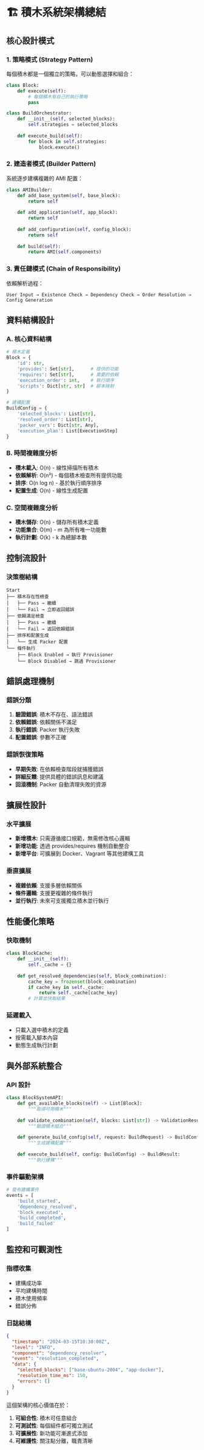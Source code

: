 # 🏗️ 積木系統架構總結

## 核心設計模式

### 1. **策略模式 (Strategy Pattern)**
每個積木都是一個獨立的策略，可以動態選擇和組合：
```python
class Block:
    def execute(self):
        # 每個積木有自己的執行策略
        pass

class BuildOrchestrator:
    def __init__(self, selected_blocks):
        self.strategies = selected_blocks
    
    def execute_build(self):
        for block in self.strategies:
            block.execute()
```

### 2. **建造者模式 (Builder Pattern)**
系統逐步建構複雜的 AMI 配置：
```python
class AMIBuilder:
    def add_base_system(self, base_block):
        return self
    
    def add_application(self, app_block):
        return self
    
    def add_configuration(self, config_block):
        return self
    
    def build(self):
        return AMI(self.components)
```

### 3. **責任鏈模式 (Chain of Responsibility)**
依賴解析過程：
```
User Input → Existence Check → Dependency Check → Order Resolution → Config Generation
```

## 資料結構設計

### A. 核心資料結構
```python
# 積木定義
Block = {
    'id': str,
    'provides': Set[str],      # 提供的功能
    'requires': Set[str],      # 需要的依賴
    'execution_order': int,    # 執行順序
    'scripts': Dict[str, str]  # 腳本映射
}

# 建構配置
BuildConfig = {
    'selected_blocks': List[str],
    'resolved_order': List[str], 
    'packer_vars': Dict[str, Any],
    'execution_plan': List[ExecutionStep]
}
```

### B. 時間複雜度分析
- **積木載入**: O(n) - 線性掃描所有積木
- **依賴解析**: O(n²) - 每個積木檢查所有提供功能
- **排序**: O(n log n) - 基於執行順序排序
- **配置生成**: O(n) - 線性生成配置

### C. 空間複雜度分析
- **積木儲存**: O(n) - 儲存所有積木定義
- **功能集合**: O(m) - m 為所有唯一功能數
- **執行計劃**: O(k) - k 為總腳本數

## 控制流設計

### 決策樹結構
```
Start
├── 積木存在性檢查
│   ├── Pass → 繼續
│   └── Fail → 立即返回錯誤
├── 依賴滿足檢查  
│   ├── Pass → 繼續
│   └── Fail → 返回依賴錯誤
├── 排序和配置生成
│   └── 生成 Packer 配置
└── 條件執行
    ├── Block Enabled → 執行 Provisioner
    └── Block Disabled → 跳過 Provisioner
```

## 錯誤處理機制

### 錯誤分類
1. **驗證錯誤**: 積木不存在、語法錯誤
2. **依賴錯誤**: 依賴關係不滿足
3. **執行錯誤**: Packer 執行失敗
4. **配置錯誤**: 參數不正確

### 錯誤恢復策略
- **早期失敗**: 在依賴檢查階段就捕獲錯誤
- **詳細反饋**: 提供具體的錯誤訊息和建議
- **回滾機制**: Packer 自動清理失敗的資源

## 擴展性設計

### 水平擴展
- **新增積木**: 只需遵循接口規範，無需修改核心邏輯
- **新增功能**: 透過 provides/requires 機制自動整合
- **新增平台**: 可擴展到 Docker、Vagrant 等其他建構工具

### 垂直擴展  
- **複雜依賴**: 支援多層依賴關係
- **條件邏輯**: 支援更複雜的條件執行
- **並行執行**: 未來可支援獨立積木並行執行

## 性能優化策略

### 快取機制
```python
class BlockCache:
    def __init__(self):
        self._cache = {}
    
    def get_resolved_dependencies(self, block_combination):
        cache_key = frozenset(block_combination)
        if cache_key in self._cache:
            return self._cache[cache_key]
        # 計算並快取結果
```

### 延遲載入
- 只載入選中積木的定義
- 按需載入腳本內容
- 動態生成執行計劃

## 與外部系統整合

### API 設計
```python
class BlockSystemAPI:
    def get_available_blocks(self) -> List[Block]:
        """取得可用積木"""
        
    def validate_combination(self, blocks: List[str]) -> ValidationResult:
        """驗證積木組合"""
        
    def generate_build_config(self, request: BuildRequest) -> BuildConfig:
        """生成建構配置"""
        
    def execute_build(self, config: BuildConfig) -> BuildResult:
        """執行建構"""
```

### 事件驅動架構
```python
# 發布建構事件
events = [
    'build_started',
    'dependency_resolved', 
    'block_executed',
    'build_completed',
    'build_failed'
]
```

## 監控和可觀測性

### 指標收集
- 建構成功率
- 平均建構時間
- 積木使用頻率
- 錯誤分佈

### 日誌結構
```json
{
  "timestamp": "2024-03-15T10:30:00Z",
  "level": "INFO",
  "component": "dependency_resolver",
  "event": "resolution_completed",
  "data": {
    "selected_blocks": ["base-ubuntu-2004", "app-docker"],
    "resolution_time_ms": 150,
    "errors": []
  }
}
```

這個架構的核心價值在於：
1. **可組合性**: 積木可任意組合
2. **可測試性**: 每個組件都可獨立測試  
3. **可擴展性**: 新功能可漸進式添加
4. **可維護性**: 關注點分離，職責清晰